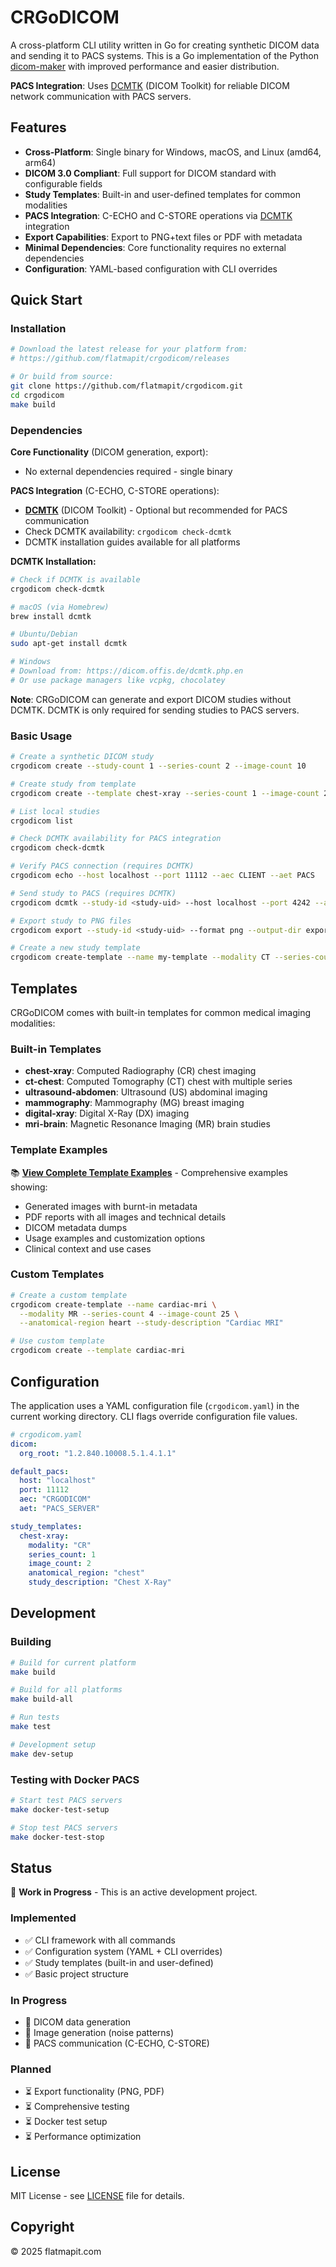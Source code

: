 # CRGoDICOM

A cross-platform CLI utility written in Go for creating synthetic DICOM data and sending it to PACS systems. This is a Go implementation of the Python [dicom-maker](https://github.com/flatmapit/dicom-maker) with improved performance and easier distribution.

**PACS Integration**: Uses [DCMTK](https://github.com/DCMTK/dcmtk) (DICOM Toolkit) for reliable DICOM network communication with PACS servers.

## Features

- **Cross-Platform**: Single binary for Windows, macOS, and Linux (amd64, arm64)
- **DICOM 3.0 Compliant**: Full support for DICOM standard with configurable fields
- **Study Templates**: Built-in and user-defined templates for common modalities
- **PACS Integration**: C-ECHO and C-STORE operations via [DCMTK](https://github.com/DCMTK/dcmtk) integration
- **Export Capabilities**: Export to PNG+text files or PDF with metadata
- **Minimal Dependencies**: Core functionality requires no external dependencies
- **Configuration**: YAML-based configuration with CLI overrides

## Quick Start

### Installation

```bash
# Download the latest release for your platform from:
# https://github.com/flatmapit/crgodicom/releases

# Or build from source:
git clone https://github.com/flatmapit/crgodicom.git
cd crgodicom
make build
```

### Dependencies

**Core Functionality** (DICOM generation, export):
- No external dependencies required - single binary

**PACS Integration** (C-ECHO, C-STORE operations):
- **[DCMTK](https://github.com/DCMTK/dcmtk)** (DICOM Toolkit) - Optional but recommended for PACS communication
- Check DCMTK availability: `crgodicom check-dcmtk`
- DCMTK installation guides available for all platforms

**DCMTK Installation:**
```bash
# Check if DCMTK is available
crgodicom check-dcmtk

# macOS (via Homebrew)
brew install dcmtk

# Ubuntu/Debian
sudo apt-get install dcmtk

# Windows
# Download from: https://dicom.offis.de/dcmtk.php.en
# Or use package managers like vcpkg, chocolatey
```

**Note**: CRGoDICOM can generate and export DICOM studies without DCMTK. DCMTK is only required for sending studies to PACS servers.

### Basic Usage

```bash
# Create a synthetic DICOM study
crgodicom create --study-count 1 --series-count 2 --image-count 10

# Create study from template
crgodicom create --template chest-xray --series-count 1 --image-count 2

# List local studies
crgodicom list

# Check DCMTK availability for PACS integration
crgodicom check-dcmtk

# Verify PACS connection (requires DCMTK)
crgodicom echo --host localhost --port 11112 --aec CLIENT --aet PACS

# Send study to PACS (requires DCMTK)
crgodicom dcmtk --study-id <study-uid> --host localhost --port 4242 --aec CLIENT --aet PACS

# Export study to PNG files
crgodicom export --study-id <study-uid> --format png --output-dir exports/

# Create a new study template
crgodicom create-template --name my-template --modality CT --series-count 2 --image-count 20
```

## Templates

CRGoDICOM comes with built-in templates for common medical imaging modalities:

### Built-in Templates
- **chest-xray**: Computed Radiography (CR) chest imaging
- **ct-chest**: Computed Tomography (CT) chest with multiple series
- **ultrasound-abdomen**: Ultrasound (US) abdominal imaging
- **mammography**: Mammography (MG) breast imaging
- **digital-xray**: Digital X-Ray (DX) imaging
- **mri-brain**: Magnetic Resonance Imaging (MR) brain studies

### Template Examples
📚 **[View Complete Template Examples](docs/template-examples/README.md)** - Comprehensive examples showing:
- Generated images with burnt-in metadata
- PDF reports with all images and technical details
- DICOM metadata dumps
- Usage examples and customization options
- Clinical context and use cases

### Custom Templates
```bash
# Create a custom template
crgodicom create-template --name cardiac-mri \
  --modality MR --series-count 4 --image-count 25 \
  --anatomical-region heart --study-description "Cardiac MRI"

# Use custom template
crgodicom create --template cardiac-mri
```

## Configuration

The application uses a YAML configuration file (`crgodicom.yaml`) in the current working directory. CLI flags override configuration file values.

```yaml
# crgodicom.yaml
dicom:
  org_root: "1.2.840.10008.5.1.4.1.1"

default_pacs:
  host: "localhost"
  port: 11112
  aec: "CRGODICOM"
  aet: "PACS_SERVER"

study_templates:
  chest-xray:
    modality: "CR"
    series_count: 1
    image_count: 2
    anatomical_region: "chest"
    study_description: "Chest X-Ray"
```

## Development

### Building

```bash
# Build for current platform
make build

# Build for all platforms
make build-all

# Run tests
make test

# Development setup
make dev-setup
```

### Testing with Docker PACS

```bash
# Start test PACS servers
make docker-test-setup

# Stop test PACS servers
make docker-test-stop
```

## Status

🚧 **Work in Progress** - This is an active development project.

### Implemented
- ✅ CLI framework with all commands
- ✅ Configuration system (YAML + CLI overrides)
- ✅ Study templates (built-in and user-defined)
- ✅ Basic project structure

### In Progress
- 🔄 DICOM data generation
- 🔄 Image generation (noise patterns)
- 🔄 PACS communication (C-ECHO, C-STORE)

### Planned
- ⏳ Export functionality (PNG, PDF)
- ⏳ Comprehensive testing
- ⏳ Docker test setup
- ⏳ Performance optimization

## License

MIT License - see [LICENSE](LICENSE) file for details.

## Copyright

© 2025 flatmapit.com
